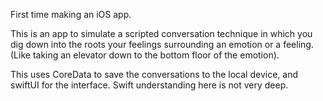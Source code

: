 First time making an iOS app.

This is an app to simulate a scripted conversation technique in which you dig down into the roots your feelings surrounding an emotion or a feeling. (Like taking an elevator down to the bottom floor of the emotion).

This uses CoreData to save the conversations to the local device, and swiftUI for the interface. Swift understanding here is not very deep. 
